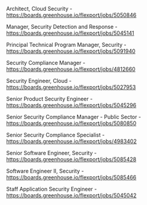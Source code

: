 Architect, Cloud Security - https://boards.greenhouse.io/flexport/jobs/5050846

Manager, Security Detection and Response - https://boards.greenhouse.io/flexport/jobs/5045141

 Principal Technical Program Manager, Security - https://boards.greenhouse.io/flexport/jobs/5091940

Security Compliance Manager - https://boards.greenhouse.io/flexport/jobs/4812660

Security Engineer, Cloud  - https://boards.greenhouse.io/flexport/jobs/5027953

Senior Product Security Engineer - https://boards.greenhouse.io/flexport/jobs/5045296

Senior Security Compliance Manager - Public Sector - https://boards.greenhouse.io/flexport/jobs/5080850

Senior Security Compliance Specialist - https://boards.greenhouse.io/flexport/jobs/4983402

Senior Software Engineer, Security - https://boards.greenhouse.io/flexport/jobs/5085428

Software Engineer II, Security - https://boards.greenhouse.io/flexport/jobs/5085466

Staff Application Security Engineer - https://boards.greenhouse.io/flexport/jobs/5045042

